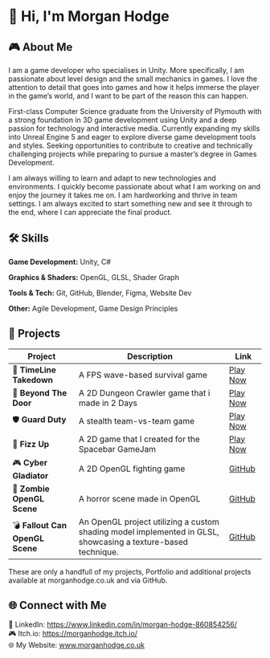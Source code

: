 # 👋 Hi, I'm Morgan Hodge  

## 🎮 About Me  
I am a game developer who specialises in Unity. More specifically, I am passionate about level design and the small mechanics in games. I love the attention to detail that goes into games and how it helps immerse the player in the game’s world, and I want to be part of the reason this can happen. 

First-class Computer Science graduate from the University of Plymouth with a strong foundation in 3D game development using Unity and a deep passion for technology and interactive media. Currently expanding my skills into Unreal Engine 5 and eager to explore diverse game development tools and styles. Seeking opportunities to contribute to creative and technically challenging projects while preparing to pursue a master’s degree in Games Development.

I am always willing to learn and adapt to new technologies and environments. I quickly become passionate about what I am working on and enjoy the journey it takes me on. I am hardworking and thrive in team settings. I am always excited to start something new and see it through to the end, where I can appreciate the final product. 

## 🛠️ Skills  
**Game Development:** Unity, C#

**Graphics & Shaders:** OpenGL, GLSL, Shader Graph  

**Tools & Tech:** Git, GitHub, Blender, Figma, Website Dev

**Other:** Agile Development, Game Design Principles  


## 🚀 Projects  

| Project | Description | Link |
|---------|------------|------|
| 🎯 **TimeLine Takedown** | A FPS wave-based survival game | [Play Now](https://morganhodge.itch.io/timeline-takedown) |
| 🚪 **Beyond The Door** | A 2D Dungeon Crawler game that i made in 2 Days | [Play Now](https://morganhodge.itch.io/beyond-the-door) |
| 🛡️ **Guard Duty** | A stealth team-vs-team game | [Play Now](https://guard-duty.itch.io/guard-duty) |
| 🥫 **Fizz Up** | A 2D game that I created for the Spacebar GameJam | [Play Now](https://morganhodge.itch.io/fizz-pop) |
| 🎮 **Cyber Gladiator** | A 2D OpenGL fighting game | [GitHub](https://github.com/Mdot5596/CyberGladiator) |
| 🧟 **Zombie OpenGL Scene** | A horror scene made in OpenGL | [GitHub](https://github.com/Mdot5596/Zombie-Scene-OpenGL) |
| 💣 **Fallout Can OpenGL Scene** | An OpenGL project utilizing a custom shading model implemented in GLSL, showcasing a texture-based technique. | [GitHub](https://github.com/Mdot5596/NukaCola-OpenGL-Scene) |

These are only a handfull of my projects, Portfolio and additional projects available at morganhodge.co.uk and via GitHub.

##


## 🌐 Connect with Me  
💼 LinkedIn: https://www.linkedin.com/in/morgan-hodge-860854256/  
🎮 Itch.io: https://morganhodge.itch.io/  
🌐 My Website: www.morganhodge.co.uk

